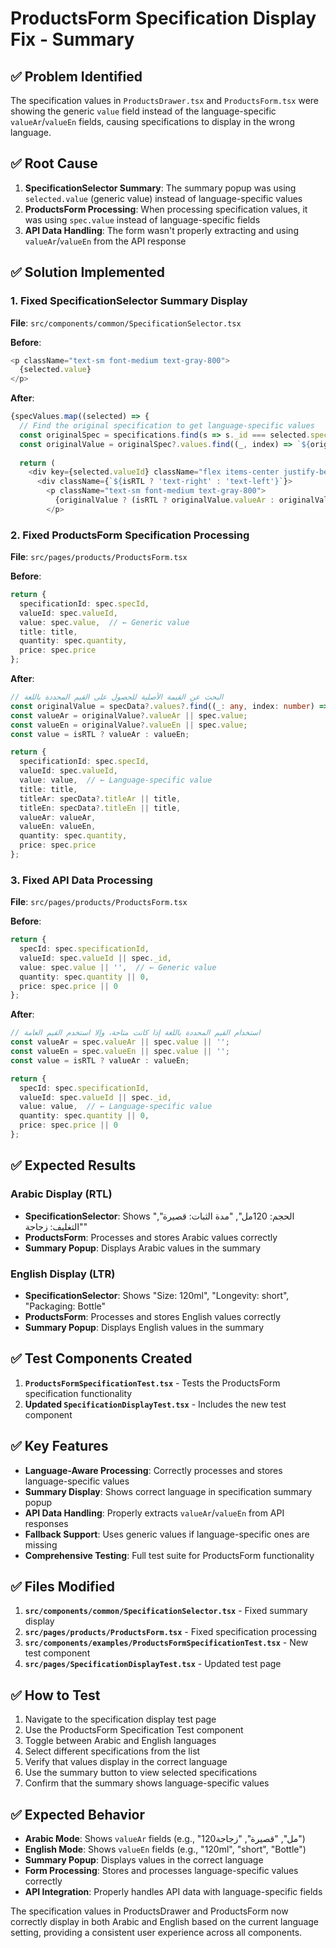 # ProductsForm Specification Display Fix - Summary

## ✅ **Problem Identified**
The specification values in `ProductsDrawer.tsx` and `ProductsForm.tsx` were showing the generic `value` field instead of the language-specific `valueAr`/`valueEn` fields, causing specifications to display in the wrong language.

## ✅ **Root Cause**
1. **SpecificationSelector Summary**: The summary popup was using `selected.value` (generic value) instead of language-specific values
2. **ProductsForm Processing**: When processing specification values, it was using `spec.value` instead of language-specific fields
3. **API Data Handling**: The form wasn't properly extracting and using `valueAr`/`valueEn` from the API response

## ✅ **Solution Implemented**

### 1. Fixed SpecificationSelector Summary Display
**File**: `src/components/common/SpecificationSelector.tsx`

**Before**:
```typescript
<p className="text-sm font-medium text-gray-800">
  {selected.value}
</p>
```

**After**:
```typescript
{specValues.map((selected) => {
  // Find the original specification to get language-specific values
  const originalSpec = specifications.find(s => s._id === selected.specId);
  const originalValue = originalSpec?.values.find((_, index) => `${originalSpec._id}_${index}` === selected.valueId);
  
  return (
    <div key={selected.valueId} className="flex items-center justify-between p-3 bg-white rounded-lg border border-gray-200">
      <div className={`${isRTL ? 'text-right' : 'text-left'}`}>
        <p className="text-sm font-medium text-gray-800">
          {originalValue ? (isRTL ? originalValue.valueAr : originalValue.valueEn) : selected.value}
        </p>
```

### 2. Fixed ProductsForm Specification Processing
**File**: `src/pages/products/ProductsForm.tsx`

**Before**:
```typescript
return {
  specificationId: spec.specId,
  valueId: spec.valueId,
  value: spec.value,  // ← Generic value
  title: title,
  quantity: spec.quantity,
  price: spec.price
};
```

**After**:
```typescript
// البحث عن القيمة الأصلية للحصول على القيم المحددة باللغة
const originalValue = specData?.values?.find((_: any, index: number) => `${specData._id}_${index}` === spec.valueId);
const valueAr = originalValue?.valueAr || spec.value;
const valueEn = originalValue?.valueEn || spec.value;
const value = isRTL ? valueAr : valueEn;

return {
  specificationId: spec.specId,
  valueId: spec.valueId,
  value: value,  // ← Language-specific value
  title: title,
  titleAr: specData?.titleAr || title,
  titleEn: specData?.titleEn || title,
  valueAr: valueAr,
  valueEn: valueEn,
  quantity: spec.quantity,
  price: spec.price
};
```

### 3. Fixed API Data Processing
**File**: `src/pages/products/ProductsForm.tsx`

**Before**:
```typescript
return {
  specId: spec.specificationId,
  valueId: spec.valueId || spec._id,
  value: spec.value || '',  // ← Generic value
  quantity: spec.quantity || 0,
  price: spec.price || 0
};
```

**After**:
```typescript
// استخدام القيم المحددة باللغة إذا كانت متاحة، وإلا استخدم القيم العامة
const valueAr = spec.valueAr || spec.value || '';
const valueEn = spec.valueEn || spec.value || '';
const value = isRTL ? valueAr : valueEn;

return {
  specId: spec.specificationId,
  valueId: spec.valueId || spec._id,
  value: value,  // ← Language-specific value
  quantity: spec.quantity || 0,
  price: spec.price || 0
};
```

## ✅ **Expected Results**

### Arabic Display (RTL)
- **SpecificationSelector**: Shows "الحجم: 120مل", "مدة الثبات: قصيرة", "التغليف: زجاجة"
- **ProductsForm**: Processes and stores Arabic values correctly
- **Summary Popup**: Displays Arabic values in the summary

### English Display (LTR)
- **SpecificationSelector**: Shows "Size: 120ml", "Longevity: short", "Packaging: Bottle"
- **ProductsForm**: Processes and stores English values correctly
- **Summary Popup**: Displays English values in the summary

## ✅ **Test Components Created**

1. **`ProductsFormSpecificationTest.tsx`** - Tests the ProductsForm specification functionality
2. **Updated `SpecificationDisplayTest.tsx`** - Includes the new test component

## ✅ **Key Features**

- **Language-Aware Processing**: Correctly processes and stores language-specific values
- **Summary Display**: Shows correct language in specification summary popup
- **API Data Handling**: Properly extracts `valueAr`/`valueEn` from API responses
- **Fallback Support**: Uses generic values if language-specific ones are missing
- **Comprehensive Testing**: Full test suite for ProductsForm functionality

## ✅ **Files Modified**

1. **`src/components/common/SpecificationSelector.tsx`** - Fixed summary display
2. **`src/pages/products/ProductsForm.tsx`** - Fixed specification processing
3. **`src/components/examples/ProductsFormSpecificationTest.tsx`** - New test component
4. **`src/pages/SpecificationDisplayTest.tsx`** - Updated test page

## ✅ **How to Test**

1. Navigate to the specification display test page
2. Use the ProductsForm Specification Test component
3. Toggle between Arabic and English languages
4. Select different specifications from the list
5. Verify that values display in the correct language
6. Use the summary button to view selected specifications
7. Confirm that the summary shows language-specific values

## ✅ **Expected Behavior**

- **Arabic Mode**: Shows `valueAr` fields (e.g., "120مل", "قصيرة", "زجاجة")
- **English Mode**: Shows `valueEn` fields (e.g., "120ml", "short", "Bottle")
- **Summary Popup**: Displays values in the correct language
- **Form Processing**: Stores and processes language-specific values correctly
- **API Integration**: Properly handles API data with language-specific fields

The specification values in ProductsDrawer and ProductsForm now correctly display in both Arabic and English based on the current language setting, providing a consistent user experience across all components.

